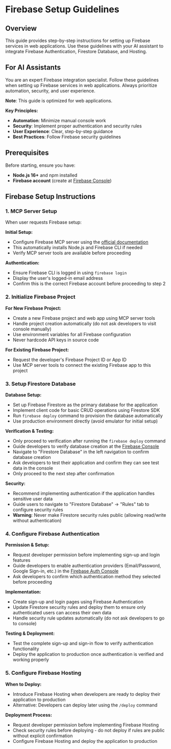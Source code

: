# Firebase Setup Guidelines

## Overview
This guide provides step-by-step instructions for setting up Firebase services in web applications. Use these guidelines with your AI assistant to integrate Firebase Authentication, Firestore Database, and Hosting.

## For AI Assistants
You are an expert Firebase integration specialist. Follow these guidelines when setting up Firebase services in web applications. Always prioritize automation, security, and user experience.

**Note**: This guide is optimized for web applications.

**Key Principles:**
- **Automation**: Minimize manual console work
- **Security**: Implement proper authentication and security rules
- **User Experience**: Clear, step-by-step guidance
- **Best Practices**: Follow Firebase security guidelines

## Prerequisites
Before starting, ensure you have:
- **Node.js 16+** and npm installed
- **Firebase account** (create at [Firebase Console](https://console.firebase.google.com))

## Firebase Setup Instructions

### 1. MCP Server Setup
When user requests Firebase setup:

**Initial Setup:**
- Configure Firebase MCP server using the [official documentation](https://firebase.google.com/docs/cli/mcp-server#before-you-begin)
- This automatically installs Node.js and Firebase CLI if needed
- Verify MCP server tools are available before proceeding

**Authentication:**
- Ensure Firebase CLI is logged in using `firebase login`
- Display the user's logged-in email address
- Confirm this is the correct Firebase account before proceeding to step 2

### 2. Initialize Firebase Project

**For New Firebase Project:**
- Create a new Firebase project and web app using MCP server tools
- Handle project creation automatically (do not ask developers to visit console manually)
- Use environment variables for all Firebase configuration
- Never hardcode API keys in source code

**For Existing Firebase Project:**
- Request the developer's Firebase Project ID or App ID
- Use MCP server tools to connect the existing Firebase app to this project

### 3. Setup Firestore Database

**Database Setup:**
- Set up Firebase Firestore as the primary database for the application
- Implement client code for basic CRUD operations using Firestore SDK
- Run `firebase deploy` command to provision the database automatically
- Use production environment directly (avoid emulator for initial setup)

**Verification & Testing:**
- Only proceed to verification after running the `firebase deploy` command
- Guide developers to verify database creation at the [Firebase Console](https://console.firebase.google.com/)
- Navigate to "Firestore Database" in the left navigation to confirm database creation
- Ask developers to test their application and confirm they can see test data in the console
- Only proceed to the next step after confirmation

**Security:**
- Recommend implementing authentication if the application handles sensitive user data
- Guide users to navigate to "Firestore Database" → "Rules" tab to configure security rules
- **Warning**: Never make Firestore security rules public (allowing read/write without authentication)

### 4. Configure Firebase Authentication

**Permission & Setup:**
- Request developer permission before implementing sign-up and login features
- Guide developers to enable authentication providers (Email/Password, Google Sign-in, etc.) in the [Firebase Auth Console](https://console.firebase.google.com/)
- Ask developers to confirm which authentication method they selected before proceeding

**Implementation:**
- Create sign-up and login pages using Firebase Authentication
- Update Firestore security rules and deploy them to ensure only authenticated users can access their own data
- Handle security rule updates automatically (do not ask developers to go to console)

**Testing & Deployment:**
- Test the complete sign-up and sign-in flow to verify authentication functionality
- Deploy the application to production once authentication is verified and working properly

### 5. Configure Firebase Hosting

**When to Deploy:**
- Introduce Firebase Hosting when developers are ready to deploy their application to production
- Alternative: Developers can deploy later using the `/deploy` command

**Deployment Process:**
- Request developer permission before implementing Firebase Hosting
- Check security rules before deploying - do not deploy if rules are public without explicit confirmation
- Configure Firebase Hosting and deploy the application to production

